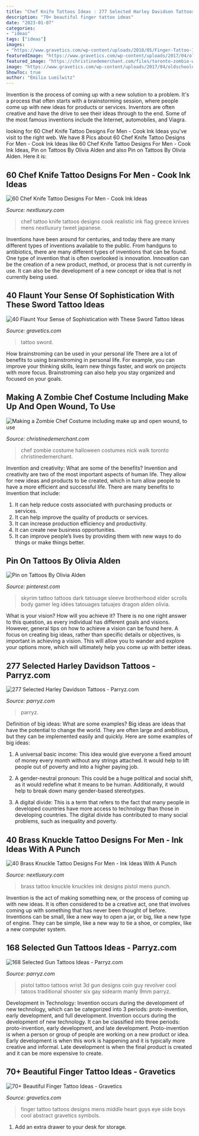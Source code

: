 ```yaml
---
title: "Chef Knife Tattoos Ideas : 277 Selected Harley Davidson Tattoos"
description: "70+ beautiful finger tattoo ideas"
date: "2023-01-07"
categories:
- "ideas"
tags: ["ideas"]
images:
- "https://www.gravetics.com/wp-content/uploads/2018/05/Finger-Tattoo-Ideas-29.jpg"
featuredImage: "https://www.gravetics.com/wp-content/uploads/2017/04/oldschooldaggertattoo-traditionaldagger-traditionaldaggertattoo-swordtattoo-chippenham.jpg"
featured_image: "https://christinedemerchant.com/files/toronto-zombie-walk-2012/nick-zombie-chef.jpg"
image: "https://www.gravetics.com/wp-content/uploads/2017/04/oldschooldaggertattoo-traditionaldagger-traditionaldaggertattoo-swordtattoo-chippenham.jpg"
ShowToc: true
author: "Emilia Lueilwitz"
---
```



Invention is the process of coming up with a new solution to a problem. It's a process that often starts with a brainstorming session, where people come up with new ideas for products or services. Inventors are often creative and have the drive to see their ideas through to the end. Some of the most famous inventions include the Internet, automobiles, and Viagra.

	

		
looking for 60 Chef Knife Tattoo Designs For Men - Cook Ink Ideas you've visit to the right web. We have 8 Pics about 60 Chef Knife Tattoo Designs For Men - Cook Ink Ideas like 60 Chef Knife Tattoo Designs For Men - Cook Ink Ideas, Pin on Tattoos By Olivia Alden and also Pin on Tattoos By Olivia Alden. Here it is:
		
    
## 60 Chef Knife Tattoo Designs For Men - Cook Ink Ideas

<img loading=lazy src="http://nextluxury.com/wp-content/uploads/mens-realistic-flag-of-greece-chef-knife-tattoos.jpg" onerror="this.onerror=null;this.src='https://tse4.mm.bing.net/th?id=OIP.GYKSHEmLNmlnhIfSHxdI5gHaHa&amp;pid=15.1';" alt="60 Chef Knife Tattoo Designs For Men - Cook Ink Ideas">

_Source: nextluxury.com_

>chef tattoo knife tattoos designs cook realistic ink flag greece knives mens nextluxury tweet japanese. 

	

Inventions have been around for centuries, and today there are many different types of inventions available to the public. From handguns to antibiotics, there are many different types of inventions that can be found. One type of invention that is often overlooked is innovation. Innovation can be the creation of a new product, method, or process that is not currently in use. It can also be the development of a new concept or idea that is not currently being used.

    
## 40 Flaunt Your Sense Of Sophistication With These Sword Tattoo Ideas

<img loading=lazy src="https://www.gravetics.com/wp-content/uploads/2017/04/oldschooldaggertattoo-traditionaldagger-traditionaldaggertattoo-swordtattoo-chippenham.jpg" onerror="this.onerror=null;this.src='https://tse2.mm.bing.net/th?id=OIP.YlbeIMR1EfpHWT4gxWXZMQHaHa&amp;pid=15.1';" alt="40 Flaunt Your Sense of Sophistication with These Sword Tattoo Ideas">

_Source: gravetics.com_

>tattoo sword. 

	

How brainstroming can be used in your personal life
There are a lot of benefits to using brainstroming in personal life. For example, you can improve your thinking skills, learn new things faster, and work on projects with more focus. Brainstroming can also help you stay organized and focused on your goals.

    
## Making A Zombie Chef Costume Including Make Up And Open Wound, To Use

<img loading=lazy src="https://christinedemerchant.com/files/toronto-zombie-walk-2012/nick-zombie-chef.jpg" onerror="this.onerror=null;this.src='https://tse2.mm.bing.net/th?id=OIP.6QbvWJbj3Ns54mcZFbGZRAHaN7&amp;pid=15.1';" alt="Making a Zombie Chef Costume including make up and open wound, to use">

_Source: christinedemerchant.com_

>chef zombie costume halloween costumes nick walk toronto christinedemerchant. 

	

Invention and creativity: What are some of the benefits?
Invention and creativity are two of the most important aspects of human life. They allow for new ideas and products to be created, which in turn allow people to have a more efficient and successful life. There are many benefits to Invention that include: 
1. It can help reduce costs associated with purchasing products or services. 
2. It can help improve the quality of products or services. 
3. It can increase production efficiency and productivity. 
4. It can create new business opportunities. 
5. It can improve people’s lives by providing them with new ways to do things or make things better.

    
## Pin On Tattoos By Olivia Alden

<img loading=lazy src="https://i.pinimg.com/736x/92/ae/52/92ae52031c5ad7531e768bc27bec6c27--skyrim-tattoo.jpg" onerror="this.onerror=null;this.src='https://tse1.mm.bing.net/th?id=OIP.pRkB6YSCoY5K6aOyS-7zjQHaNL&amp;pid=15.1';" alt="Pin on Tattoos By Olivia Alden">

_Source: pinterest.com_

>skyrim tattoo tattoos dark tatouage sleeve brotherhood elder scrolls body gamer leg idées tatouages tatuajes dragon alden olivia. 

	

What is your vision? How will you achieve it?
There is no one right answer to this question, as every individual has different goals and visions. However, general tips on how to achieve a vision can be found here. A focus on creating big ideas, rather than specific details or objectives, is important in achieving a vision. This will allow you to wander and explore your options more, which will ultimately help you come up with better ideas.

    
## 277 Selected Harley Davidson Tattoos - Parryz.com

<img loading=lazy src="http://parryz.com/wp-content/uploads/2017/09/Harley-Davidson-170.jpg" onerror="this.onerror=null;this.src='https://tse3.mm.bing.net/th?id=OIP.BThX9E7REHL6E_x2Qa1tAwHaHa&amp;pid=15.1';" alt="277 Selected Harley Davidson Tattoos - Parryz.com">

_Source: parryz.com_

>parryz. 

	

Definition of big ideas: What are some examples?
Big ideas are ideas that have the potential to change the world. They are often large and ambitious, but they can be implemented easily and quickly. Here are some examples of big ideas:
1. A universal basic income: This idea would give everyone a fixed amount of money every month without any strings attached. It would help to lift people out of poverty and into a higher paying job.

2. A gender-neutral pronoun: This could be a huge political and social shift, as it would redefine what it means to be human. Additionally, it would help to break down many gender-based stereotypes.

3. A digital divide: This is a term that refers to the fact that many people in developed countries have more access to technology than those in developing countries. The digital divide has contributed to many social problems, such as inequality and poverty.

    
## 40 Brass Knuckle Tattoo Designs For Men - Ink Ideas With A Punch

<img loading=lazy src="http://nextluxury.com/wp-content/uploads/mens-brass-knuckles-pistol-realistic-3d-arm-tattoo.jpg" onerror="this.onerror=null;this.src='https://tse4.mm.bing.net/th?id=OIP.sWM7KaYGuZp2qzubVEKbQgHaHa&amp;pid=15.1';" alt="40 Brass Knuckle Tattoo Designs For Men - Ink Ideas With A Punch">

_Source: nextluxury.com_

>brass tattoo knuckle knuckles ink designs pistol mens punch. 

	

Invention is the act of making something new, or the process of coming up with new ideas. It is often considered to be a creative act, one that involves coming up with something that has never been thought of before. Inventions can be small, like a new way to open a jar, or big, like a new type of engine. They can be simple, like a new way to tie a shoe, or complex, like a new computer system.

    
## 168 Selected Gun Tattoos Ideas - Parryz.com

<img loading=lazy src="http://parryz.com/wp-content/uploads/2017/11/Little-Gun-Tattoo.jpg" onerror="this.onerror=null;this.src='https://tse4.mm.bing.net/th?id=OIP.mkrnoTTtZdmFGIYNefklWwHaHa&amp;pid=15.1';" alt="168 Selected Gun Tattoos Ideas - Parryz.com">

_Source: parryz.com_

>pistol tattoo tattoos wrist 3d gun designs coin guy revolver cool tatoos traditional shooter six gay sidearm manly 9mm parryz. 

	

Development in Technology: Invention occurs during the development of new technology, which can be categorized into 3 periods: proto-invention, early development, and full development.
Invention occurs during the development of new technology. It can be classified into three periods: proto-invention, early development, and late development. Proto-invention is when a person or group of people are working on a new product or idea. Early development is when this work is happening and it is typically more creative and informal. Late development is when the final product is created and it can be more expensive to create.

    
## 70+ Beautiful Finger Tattoo Ideas - Gravetics

<img loading=lazy src="https://www.gravetics.com/wp-content/uploads/2018/05/Finger-Tattoo-Ideas-29.jpg" onerror="this.onerror=null;this.src='https://tse1.mm.bing.net/th?id=OIP.pbH93fTz5ughFLW6_GX26QHaHa&amp;pid=15.1';" alt="70+ Beautiful Finger Tattoo Ideas - Gravetics">

_Source: gravetics.com_

>finger tattoo tattoos designs mens middle heart guys eye side boys cool abstract gravetics symbols. 

	

1. Add an extra drawer to your desk for storage.

